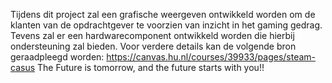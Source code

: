 Tijdens dit project zal een grafische weergeven ontwikkeld worden om de klanten van de opdrachtgever te voorzien van inzicht in het gaming gedrag. Tevens zal er een hardwarecomponent ontwikkeld worden die hierbij ondersteuning zal bieden. Voor verdere details kan de volgende bron geraadpleegd worden: https://canvas.hu.nl/courses/39933/pages/steam-casus
The Future is tomorrow, and the future starts with you!!
